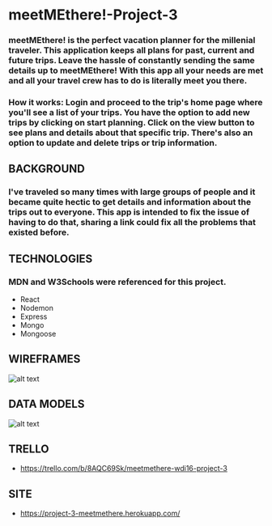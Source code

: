 # meetMEthere!-Project-3

### meetMEthere! is the perfect vacation planner for the millenial traveler. This application keeps all plans for past, current and future trips. Leave the hassle of constantly sending the same details up to meetMEthere! With this app all your needs are met and all your travel crew has to do is literally meet you there.

### How it works: Login and proceed to the trip's home page where you'll see a list of your trips. You have the option to add new trips by clicking on start planning. Click on the view button to see plans and details about that specific trip. There's also an option to update and delete trips or trip information.

## BACKGROUND
### I've traveled so many times with large groups of people and it became quite hectic to get details and information about the trips out to everyone. This app is intended to fix the issue of having to do that, sharing a link could fix all the problems that existed before.

## TECHNOLOGIES
### MDN and W3Schools were referenced for this project. 
* React
* Nodemon
* Express
* Mongo
* Mongoose

## WIREFRAMES
![alt text](https://i.imgur.com/05iO1EY.jpg)

## DATA MODELS
![alt text](https://i.imgur.com/wvFzGfG.png)
## TRELLO

* https://trello.com/b/8AQC69Sk/meetmethere-wdi16-project-3

## SITE

* https://project-3-meetmethere.herokuapp.com/
